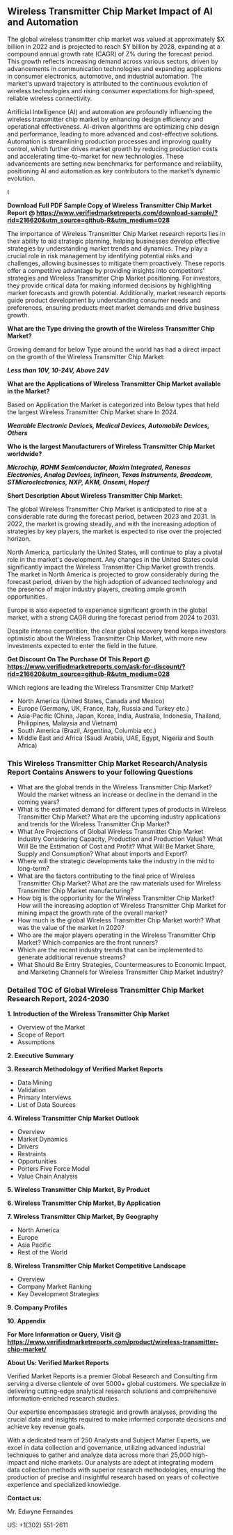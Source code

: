 <h2>Wireless Transmitter Chip Market Impact of AI and Automation</h2><p>The global wireless transmitter chip market was valued at approximately $X billion in 2022 and is projected to reach $Y billion by 2028, expanding at a compound annual growth rate (CAGR) of Z% during the forecast period. This growth reflects increasing demand across various sectors, driven by advancements in communication technologies and expanding applications in consumer electronics, automotive, and industrial automation. The market's upward trajectory is attributed to the continuous evolution of wireless technologies and rising consumer expectations for high-speed, reliable wireless connectivity.</p><p>Artificial Intelligence (AI) and automation are profoundly influencing the wireless transmitter chip market by enhancing design efficiency and operational effectiveness. AI-driven algorithms are optimizing chip design and performance, leading to more advanced and cost-effective solutions. Automation is streamlining production processes and improving quality control, which further drives market growth by reducing production costs and accelerating time-to-market for new technologies. These advancements are setting new benchmarks for performance and reliability, positioning AI and automation as key contributors to the market's dynamic evolution.</p>t</p><p id="" class=""><strong>Download Full PDF Sample Copy of Wireless Transmitter Chip Market Report @ <a href="https://www.verifiedmarketreports.com/download-sample/?rid=216620&utm_source=github-R&utm_medium=028" target="_blank">https://www.verifiedmarketreports.com/download-sample/?rid=216620&utm_source=github-R&utm_medium=028</a></strong></p><p>The importance of&nbsp;Wireless Transmitter Chip Market research reports lies in their ability to aid strategic planning, helping businesses develop effective strategies by understanding market trends and dynamics. They play a crucial role in risk management by identifying potential risks and challenges, allowing businesses to mitigate them proactively. These reports offer a competitive advantage by providing insights into competitors' strategies and Wireless Transmitter Chip Market positioning. For investors, they provide critical data for making informed decisions by highlighting market forecasts and growth potential. Additionally, market research reports guide product development by understanding consumer needs and preferences, ensuring products meet market demands and drive business growth.</p><p><strong>What are the&nbsp;Type driving the growth of the Wireless Transmitter Chip Market?</strong></p><p id="" class="">Growing demand for below Type around the world has had a direct impact on the growth of the Wireless Transmitter Chip Market:</p><em><strong>Less than 10V, 10-24V, Above 24V</strong></em></p><strong>What are the&nbsp;Applications&nbsp;of Wireless Transmitter Chip Market available in the Market?</strong></p><p id="" class="">Based on Application the Market is categorized into Below types that held the largest Wireless Transmitter Chip Market share In 2024.</p><em><strong>Wearable Electronic Devices, Medical Devices, Automobile Devices, Others</strong></em></p><strong>Who is the largest Manufacturers of Wireless Transmitter Chip Market worldwide?</strong></p><p><em><strong>Microchip, ROHM Semiconductor, Maxim Integrated, Renesas Electronics, Analog Devices, Infineon, Texas Instruments, Broadcom, STMicroelectronics, NXP, AKM, Onsemi, Hoperf</strong></em></p><p id="" class=""><strong>Short Description About Wireless Transmitter Chip Market:</strong></p><p>The global Wireless Transmitter Chip Market is anticipated to rise at a considerable rate during the forecast period, between 2023 and 2031. In 2022, the market is growing steadily, and with the increasing adoption of strategies by key players, the market is expected to rise over the projected horizon.</p><p>North America, particularly the United States, will continue to play a pivotal role in the market's development. Any changes in the United States could significantly impact the Wireless Transmitter Chip Market growth trends. The market in North America is projected to grow considerably during the forecast period, driven by the high adoption of advanced technology and the presence of major industry players, creating ample growth opportunities.</p><p>Europe is also expected to experience significant growth in the global market, with a strong CAGR during the forecast period from 2024 to 2031.</p><p>Despite intense competition, the clear global recovery trend keeps investors optimistic about the Wireless Transmitter Chip Market, with more new investments expected to enter the field in the future.</p><p id="" class=""><strong>Get Discount On The Purchase Of This Report @ <a href="https://www.verifiedmarketreports.com/ask-for-discount/?rid=216620&utm_source=github-R&utm_medium=028" target="_blank">https://www.verifiedmarketreports.com/ask-for-discount/?rid=216620&utm_source=github-R&utm_medium=028</a></strong></p>Which regions are leading the Wireless Transmitter Chip Market?</p><ul><li>North America (United States, Canada and Mexico)</li><li>Europe (Germany, UK, France, Italy, Russia and Turkey etc.)</li><li>Asia-Pacific (China, Japan, Korea, India, Australia, Indonesia, Thailand, Philippines, Malaysia and Vietnam)</li><li>South America (Brazil, Argentina, Columbia etc.)</li><li>Middle East and Africa (Saudi Arabia, UAE, Egypt, Nigeria and South Africa)</li></ul><h3 id="" class="">This Wireless Transmitter Chip Market Research/Analysis Report Contains Answers to your following Questions</h3><ul><li>What are the global trends in the Wireless Transmitter Chip Market? Would the market witness an increase or decline in the demand in the coming years?</li><li>What is the estimated demand for different types of products in Wireless Transmitter Chip Market? What are the upcoming industry applications and trends for the Wireless Transmitter Chip Market?</li><li>What Are Projections of Global Wireless Transmitter Chip Market Industry Considering Capacity, Production and Production Value? What Will Be the Estimation of Cost and Profit? What Will Be Market Share, Supply and Consumption? What about imports and Export?</li><li>Where will the strategic developments take the industry in the mid to long-term?</li><li>What are the factors contributing to the final price of Wireless Transmitter Chip Market? What are the raw materials used for Wireless Transmitter Chip Market manufacturing?</li><li>How big is the opportunity for the Wireless Transmitter Chip Market? How will the increasing adoption of Wireless Transmitter Chip Market for mining impact the growth rate of the overall market?</li><li>How much is the global Wireless Transmitter Chip Market worth? What was the value of the market In 2020?</li><li>Who are the major players operating in the Wireless Transmitter Chip Market? Which companies are the front runners?</li><li>Which are the recent industry trends that can be implemented to generate additional revenue streams?</li><li>What Should Be Entry Strategies, Countermeasures to Economic Impact, and Marketing Channels for Wireless Transmitter Chip Market Industry?</li></ul><h3 id="" class="">Detailed TOC of Global Wireless Transmitter Chip Market Research Report, 2024-2030</h3><p id="" class=""><strong>1. Introduction of the Wireless Transmitter Chip Market</strong></p><ul><li>Overview of the Market</li><li>Scope of Report</li><li>Assumptions</li></ul><p id="" class=""><strong>2. Executive Summary</strong></p><p id="" class=""><strong>3. Research Methodology of Verified Market Reports</strong></p><ul><li>Data Mining</li><li>Validation</li><li>Primary Interviews</li><li>List of Data Sources</li></ul><p id="" class=""><strong>4. Wireless Transmitter Chip Market Outlook</strong></p><ul><li>Overview</li><li>Market Dynamics</li><li>Drivers</li><li>Restraints</li><li>Opportunities</li><li>Porters Five Force Model</li><li>Value Chain Analysis</li></ul><p id="" class=""><strong>5. Wireless Transmitter Chip Market, By Product</strong></p><p id="" class=""><strong>6. Wireless Transmitter Chip Market, By Application</strong></p><p id="" class=""><strong>7. Wireless Transmitter Chip Market, By Geography</strong></p><ul><li>North America</li><li>Europe</li><li>Asia Pacific</li><li>Rest of the World</li></ul><p id="" class=""><strong>8. Wireless Transmitter Chip Market Competitive Landscape</strong></p><ul><li>Overview</li><li>Company Market Ranking</li><li>Key Development Strategies</li></ul><p id="" class=""><strong>9. Company Profiles</strong></p><p id="" class=""><strong>10. Appendix</strong></p><p id="" class=""><strong>For More Information or Query, Visit @ <a href="https://www.verifiedmarketreports.com/product/wireless-transmitter-chip-market/" target="_blank">https://www.verifiedmarketreports.com/product/wireless-transmitter-chip-market/</a></strong></p><p id="" class=""><strong>About Us: Verified Market Reports</strong></p><p id="" class="">Verified Market Reports is a premier Global Research and Consulting firm serving a diverse clientele of over 5000+ global customers. We specialize in delivering cutting-edge analytical research solutions and comprehensive information-enriched research studies.</p><p id="" class="">Our expertise encompasses strategic and growth analyses, providing the crucial data and insights required to make informed corporate decisions and achieve key revenue goals.</p><p id="" class="">With a dedicated team of 250 Analysts and Subject Matter Experts, we excel in data collection and governance, utilizing advanced industrial techniques to gather and analyze data across more than 25,000 high-impact and niche markets. Our analysts are adept at integrating modern data collection methods with superior research methodologies, ensuring the production of precise and insightful research based on years of collective experience and specialized knowledge.</p><p id="" class=""><strong>Contact us:</strong></p><p id="" class="">Mr. Edwyne Fernandes</p><p id="" class="">US: +1(302) 551-2611</p>